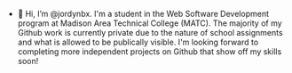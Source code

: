 - 👋 Hi, I’m @jordynbx. I'm a student in the Web Software Development program at Madison Area Technical College (MATC). The majority of my Github work is currently private due to the nature of school assignments and what is allowed to be publically visible. I'm looking forward to completing more independent projects on Github that show off my skills soon! 


<!---
- 👀 I’m interested in ...
- 🌱 I’m currently learning ...
- 💞️ I’m looking to collaborate on ...
- 📫 How to reach me .
jordynbx/jordynbx is a ✨ special ✨ repository because its `README.md` (this file) appears on your GitHub profile.
You can click the Preview link to take a look at your changes.
--->
